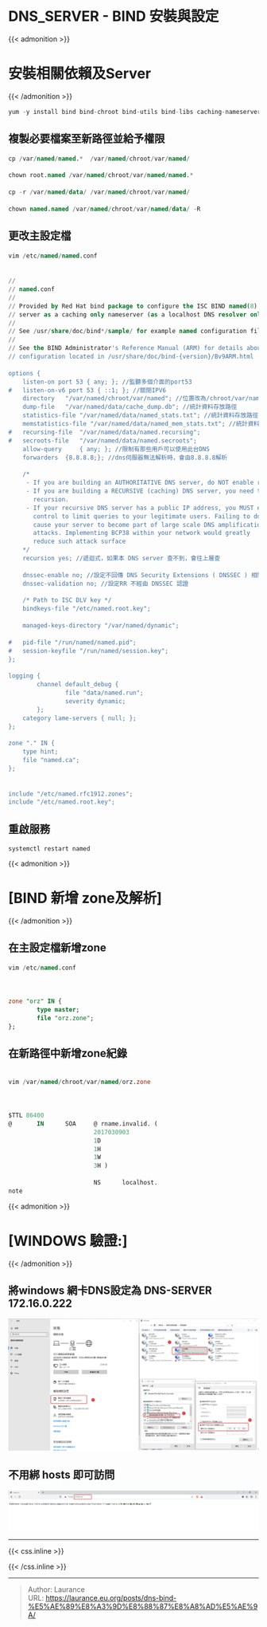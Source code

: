 # DNS_SERVER - BIND 安裝與設定


{{< admonition >}}
# 安裝相關依賴及Server
{{< /admonition >}}

```sql
yum -y install bind bind-chroot bind-utils bind-libs caching-nameserver
```
        
## 複製必要檔案至新路徑並給予權限

```sql
cp /var/named/named.*  /var/named/chroot/var/named/
    
chown root.named /var/named/chroot/var/named/named.*

cp -r /var/named/data/ /var/named/chroot/var/named/
    
chown named.named /var/named/chroot/var/named/data/ -R
```

## 更改主設定檔

```sql
vim /etc/named/named.conf
    

//
// named.conf
//
// Provided by Red Hat bind package to configure the ISC BIND named(8) DNS
// server as a caching only nameserver (as a localhost DNS resolver only).
//
// See /usr/share/doc/bind*/sample/ for example named configuration files.
//
// See the BIND Administrator's Reference Manual (ARM) for details about the
// configuration located in /usr/share/doc/bind-{version}/Bv9ARM.html

options {
	listen-on port 53 { any; }; //監聽多個介面的port53
#	listen-on-v6 port 53 { ::1; }; //關閉IPV6
	directory 	"/var/named/chroot/var/named"; //位置改為/chroot/var/named
	dump-file 	"/var/named/data/cache_dump.db"; //統計資料存放路徑
	statistics-file "/var/named/data/named_stats.txt"; //統計資料存放路徑
	memstatistics-file "/var/named/data/named_mem_stats.txt"; //統計資料存放路徑
#	recursing-file  "/var/named/data/named.recursing";
#	secroots-file   "/var/named/data/named.secroots";
	allow-query     { any; }; //限制有那些用戶可以使用此台DNS
	forwarders 	{8.8.8.8;}; //dns伺服器無法解析時，會由8.8.8.8解析

	/* 
	 - If you are building an AUTHORITATIVE DNS server, do NOT enable recursion.
	 - If you are building a RECURSIVE (caching) DNS server, you need to enable 
	   recursion. 
	 - If your recursive DNS server has a public IP address, you MUST enable access 
	   control to limit queries to your legitimate users. Failing to do so will
	   cause your server to become part of large scale DNS amplification 
	   attacks. Implementing BCP38 within your network would greatly
	   reduce such attack surface 
	*/
	recursion yes; //遞迴式，如果本 DNS server 查不到，會往上層查

	dnssec-enable no; //設定不回傳 DNS Security Extensions ( DNSSEC ) 相關的 RR
	dnssec-validation no; //設定RR 不經由 DNSSEC 認證

	/* Path to ISC DLV key */
	bindkeys-file "/etc/named.root.key";

	managed-keys-directory "/var/named/dynamic";

#	pid-file "/run/named/named.pid";
#	session-keyfile "/run/named/session.key";
};

logging {
        channel default_debug {
                file "data/named.run";
                severity dynamic;
        };
	category lame-servers { null; };
};

zone "." IN {
	type hint;
	file "named.ca";
};


include "/etc/named.rfc1912.zones";
include "/etc/named.root.key";


```    
    

## 重啟服務

    systemctl restart named


{{< admonition >}}    
# [BIND 新增 zone及解析] 
{{< /admonition >}}

## 在主設定檔新增zone
   
```sql
vim /etc/named.conf
   


zone "orz" IN {
        type master;
        file "orz.zone";
};
``` 

## 在新路徑中新增zone紀錄
   
```sql
   
vim /var/named/chroot/var/named/orz.zone
    


$TTL 86400
@       IN      SOA     @ rname.invalid. (
                        2017030903
                        1D
                        1H
                        1W
                        3H )

                        NS      localhost.
note
```

{{< admonition >}}
# [WINDOWS 驗證:]
{{< /admonition >}}


## 將windows 網卡DNS設定為 DNS-SERVER 172.16.0.222
    
   ![](01.png)
   
## 不用綁 hosts 即可訪問
   
   ![](02.png)
   
    
***

{{< css.inline >}}
<style>
.emojify {
	font-family: Apple Color Emoji, Segoe UI Emoji, NotoColorEmoji, Segoe UI Symbol, Android Emoji, EmojiSymbols;
	font-size: 2rem;
	vertical-align: middle;
}
@media screen and (max-width:650px) {
  .nowrap {
    display: block;
    margin: 25px 0;
  }
}
</style>
{{< /css.inline >}}


---

> Author: Laurance  
> URL: https://laurance.eu.org/posts/dns-bind-%E5%AE%89%E8%A3%9D%E8%88%87%E8%A8%AD%E5%AE%9A/  

